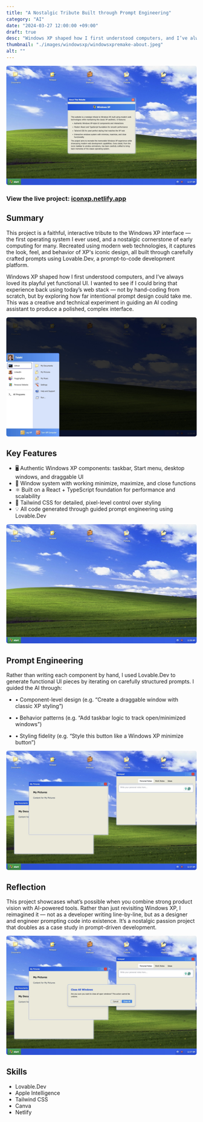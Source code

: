 ```yaml
---
title: "A Nostalgic Tribute Built through Prompt Engineering"
category: "AI"
date: "2024-03-27 12:00:00 +09:00"
draft: true
desc: "Windows XP shaped how I first understood computers, and I’ve always loved its playful yet functional UI. I wanted to see if I could bring that experience back using today’s prompt-to-code development platforms."
thumbnail: "./images/windowsxp/windowsxpremake-about.jpeg"
alt: ""
---
```


<img src="./images/windowsxp/windowsxpremake-about.jpeg"
     alt=""
     style="border-radius: 5px;" />

### View the live project: [iconxp.netlify.app](https://iconxp.netlify.app/)

## Summary

This project is a faithful, interactive tribute to the Windows XP interface — the first operating system I ever used, and a nostalgic cornerstone of early computing for many. Recreated using modern web technologies, it captures the look, feel, and behavior of XP's iconic design, all built through carefully crafted prompts using Lovable.Dev, a prompt-to-code development platform.

Windows XP shaped how I first understood computers, and I’ve always loved its playful yet functional UI. I wanted to see if I could bring that experience back using today’s web stack — not by hand-coding from scratch, but by exploring how far intentional prompt design could take me. This was a creative and technical experiment in guiding an AI coding assistant to produce a polished, complex interface.

<img src="./images/windowsxp/windowsxpremake-profile.jpeg"
     alt=""
     style="border-radius: 5px;" />

## Key Features

- 🖥 Authentic Windows XP components: taskbar, Start menu, desktop windows, and draggable UI
- 🔁 Window system with working minimize, maximize, and close functions
- ⚛️ Built on a React + TypeScript foundation for performance and scalability
- 🎨 Tailwind CSS for detailed, pixel-level control over styling
- 💡 All code generated through guided prompt engineering using Lovable.Dev

<img src="./images/windowsxp/windowsxpremake-thumbnail.jpeg"
     alt=""
     style="border-radius: 5px;" />

## Prompt Engineering

Rather than writing each component by hand, I used Lovable.Dev to generate functional UI pieces by iterating on carefully structured prompts. I guided the AI through:

- • Component-level design (e.g. “Create a draggable window with classic XP styling”)

- • Behavior patterns (e.g. “Add taskbar logic to track open/minimized windows”)

- • Styling fidelity (e.g. “Style this button like a Windows XP minimize button”)

<img src="./images/windowsxp/windowsxpremake-opentabs.jpeg"
     alt=""
     style="border-radius: 5px;" />

## Reflection

This project showcases what’s possible when you combine strong product vision with AI-powered tools. Rather than just revisiting Windows XP, I reimagined it — not as a developer writing line-by-line, but as a designer and engineer prompting code into existence. It’s a nostalgic passion project that doubles as a case study in prompt-driven development.

<img src="./images/windowsxp/windowsxpremake-closeall.jpeg"
     alt=""
     style="border-radius: 5px;" />

## Skills

- Lovable.Dev
- Apple Intelligence
- Tailwind CSS
- Canva
- Netlify
